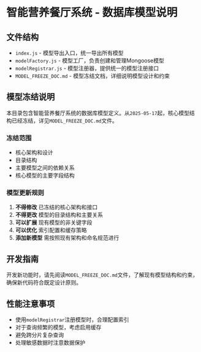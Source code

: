 # 智能营养餐厅系统 - 数据库模型说明

## 文件结构

* `index.js` - 模型导出入口，统一导出所有模型
* `modelFactory.js` - 模型工厂，负责创建和管理Mongoose模型
* `modelRegistrar.js` - 模型注册器，提供统一的模型注册接口
* `MODEL_FREEZE_DOC.md` - 模型冻结文档，详细说明模型设计和约束

## 模型冻结说明

本目录包含智能营养餐厅系统的数据库模型定义。从`2025-05-17`起，核心模型结构已经冻结，详见`MODEL_FREEZE_DOC.md`文件。

### 冻结范围

* 核心架构和设计
* 目录结构
* 主要模型之间的依赖关系
* 核心模型的主要字段结构

### 模型更新规则

1. **不得修改** 已冻结的核心架构和接口
2. **不得更改** 模型的目录结构和主要关系
3. **可以扩展** 现有模型的非关键字段
4. **可以优化** 索引配置和缓存策略
5. **添加新模型** 需按照现有架构和命名规范进行

## 开发指南

开发新功能时，请先阅读`MODEL_FREEZE_DOC.md`文件，了解现有模型结构和约束，确保新代码符合既定设计原则。

## 性能注意事项

* 使用`modelRegistrar`注册模型时，合理配置索引
* 对于查询频繁的模型，考虑启用缓存
* 避免跨分片复杂查询
* 处理敏感数据时注意数据保护 